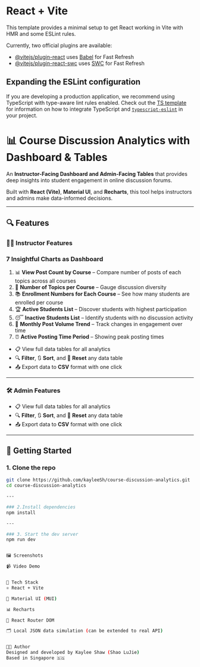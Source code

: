 # React + Vite

This template provides a minimal setup to get React working in Vite with HMR and some ESLint rules.

Currently, two official plugins are available:

- [@vitejs/plugin-react](https://github.com/vitejs/vite-plugin-react/blob/main/packages/plugin-react) uses [Babel](https://babeljs.io/) for Fast Refresh
- [@vitejs/plugin-react-swc](https://github.com/vitejs/vite-plugin-react/blob/main/packages/plugin-react-swc) uses [SWC](https://swc.rs/) for Fast Refresh

## Expanding the ESLint configuration

If you are developing a production application, we recommend using TypeScript with type-aware lint rules enabled. Check out the [TS template](https://github.com/vitejs/vite/tree/main/packages/create-vite/template-react-ts) for information on how to integrate TypeScript and [`typescript-eslint`](https://typescript-eslint.io) in your project.


# 📊 Course Discussion Analytics with Dashboard & Tables

An **Instructor-Facing Dashboard and Admin-Facing Tables** that provides deep insights into student engagement in online discussion forums.

Built with **React (Vite)**, **Material UI**, and **Recharts**, this tool helps instructors and admins make data-informed decisions.

---

## 🔍 Features

### 🧑‍🏫 Instructor Features

### 7 Insightful Charts as Dashboard

1. 📊 **View Post Count by Course** – Compare number of posts of each topics across all courses  
2. 📘 **Number of Topics per Course** – Gauge discussion diversity  
3. 📚 **Enrollment Numbers for Each Course** – See how many students are enrolled per course  
4. 🏆 **Active Students List** – Discover students with highest participation  
5. 😴 **Inactive Students List** – Identify students with no discussion activity  
6. 📅 **Monthly Post Volume Trend** – Track changes in engagement over time  
7. ⏰ **Active Posting Time Period** – Showing peak posting times

- 📋 View full data tables for all analytics
- 🔍 **Filter**, 🔃 **Sort**, and 🧹 **Reset** any data table
- 📤 Export data to **CSV** format with one click

---

### 🛠️ Admin Features

- 📋 View full data tables for all analytics
- 🔍 **Filter**, 🔃 **Sort**, and 🧹 **Reset** any data table
- 📤 Export data to **CSV** format with one click

---

## 🚀 Getting Started

### 1. Clone the repo

```bash
git clone https://github.com/kayleeSh/course-discussion-analytics.git
cd course-discussion-analytics

---

### 2.Install dependencies
npm install

---

### 3. Start the dev server
npm run dev


🖼️ Screenshots

📹 Video Demo


🧱 Tech Stack
⚛️ React + Vite

🎨 Material UI (MUI)

📊 Recharts

🧩 React Router DOM

🗂️ Local JSON data simulation (can be extended to real API)


🧑‍💻 Author
Designed and developed by Kaylee Shaw (Shao LuJie)
Based in Singapore 🇸🇬